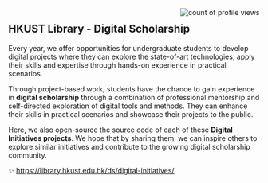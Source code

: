 <img align="right" alt="count of profile views" src="https://komarev.com/ghpvc/?username=hkust-lib-ds&style=for-the-badge&color=blue">

## HKUST Library - Digital Scholarship

Every year, we offer opportunities for undergraduate students to develop digital projects where they can explore the state-of-art technologies, apply their skills and expertise through hands-on experience in practical scenarios. 

Through project-based work, students have the chance to gain experience in **digital scholarship** through a combination of professional mentorship and self-directed exploration of digital tools and methods. They can enhance their skills in practical scenarios and showcase their projects to the public.

Here, we also open-source the source code of each of these **Digital Initiatives projects**. We hope that by sharing them, we can inspire others to explore similar initiatives and contribute to the growing digital scholarship community.

✨ https://library.hkust.edu.hk/ds/digital-initiatives/

